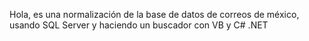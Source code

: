 Hola, es una normalización de la base de datos de correos de méxico, usando SQL Server y haciendo un buscador con VB y C# .NET
